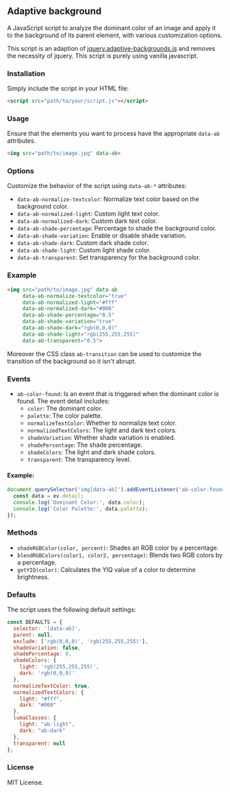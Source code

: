 ## Adaptive background

A JavaScript script to analyze the dominant color of an image and apply it to the background of its parent element, with various customization options.

This script is an adaption of [jquery.adaptive-backgrounds.js](https://github.com/briangonzalez/jquery.adaptive-backgrounds.js/) and removes the necessity of jquery. This script is purely using vanilla javascript.

### Installation

Simply include the script in your HTML file:

```html
<script src="path/to/your/script.js"></script>
```

### Usage

Ensure that the elements you want to process have the appropriate `data-ab` attributes.

```html
<img src="path/to/image.jpg" data-ab>
```

### Options

Customize the behavior of the script using `data-ab-*` attributes:

- `data-ab-normalize-textcolor`: Normalize text color based on the background color.
- `data-ab-normalized-light`: Custom light text color.
- `data-ab-normalized-dark`: Custom dark text color.
- `data-ab-shade-percentage`: Percentage to shade the background color.
- `data-ab-shade-variation`: Enable or disable shade variation.
- `data-ab-shade-dark`: Custom dark shade color.
- `data-ab-shade-light`: Custom light shade color.
- `data-ab-transparent`: Set transparency for the background color.

### Example

```html
<img src="path/to/image.jpg" data-ab
     data-ab-normalize-textcolor="true"
     data-ab-normalized-light="#fff"
     data-ab-normalized-dark="#000"
     data-ab-shade-percentage="0.5"
     data-ab-shade-variation="true"
     data-ab-shade-dark="rgb(0,0,0)"
     data-ab-shade-light="rgb(255,255,255)"
     data-ab-transparent="0.5">
```

Moreover the CSS class `ab-transition` can be used to customize the transition of the background so it isn't abrupt.

### Events

- `ab-color-found`: Is an event that is triggered when the dominant color is found. The event detail includes:
  - `color`: The dominant color.
  - `palette`: The color palette.
  - `normalizeTextColor`: Whether to normalize text color.
  - `normalizedTextColors`: The light and dark text colors.
  - `shadeVariation`: Whether shade variation is enabled.
  - `shadePercentage`: The shade percentage.
  - `shadeColors`: The light and dark shade colors.
  - `transparent`: The transparency level.

#### Example:

```javascript
document.querySelector('img[data-ab]').addEventListener('ab-color-found', (ev) => {
  const data = ev.detail;
  console.log('Dominant Color:', data.color);
  console.log('Color Palette:', data.palette);
});
```

### Methods

- `shadeRGBColor(color, percent)`: Shades an RGB color by a percentage.
- `blendRGBColors(color1, color2, percentage)`: Blends two RGB colors by a percentage.
- `getYIQ(color)`: Calculates the YIQ value of a color to determine brightness.

### Defaults

The script uses the following default settings:

```javascript
const DEFAULTS = {
  selector: '[data-ab]',
  parent: null,
  exclude: ['rgb(0,0,0)', 'rgb(255,255,255)'],
  shadeVariation: false,
  shadePercentage: 0,
  shadeColors: {
    light: 'rgb(255,255,255)',
    dark: 'rgb(0,0,0)'
  },
  normalizeTextColor: true,
  normalizedTextColors: {
    light: "#fff",
    dark: "#000"
  },
  lumaClasses: {
    light: "ab-light",
    dark: "ab-dark"
  },
  transparent: null
};
```

### License

MIT License.
